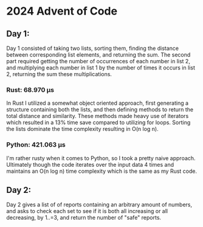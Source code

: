 # 2024 Advent of Code

## Day 1:
Day 1 consisted of taking two lists, sorting them, finding the distance between corresponding list 
elements, and returning the sum. The second part required getting the number of occurrences of each
number in list 2, and multiplying each number in list 1 by the number of times it occurs in list 2,
returning the sum these multiplications.

### Rust: 68.970 µs
In Rust I utilized a somewhat object oriented approach, first generating a structure containing both
the lists, and then defining methods to return the total distance and similarity. These methods made
heavy use of iterators which resulted in a 13% time save compared to utilizing for loops. Sorting the
lists dominate the time complexity resulting in O(n log n).

### Python: 421.063 µs
I'm rather rusty when it comes to Python, so I took a pretty naive approach. Ultimately 
though the code iterates over the input data 4 times and maintains an O(n log n) time complexity 
which is the same as my Rust code.

## Day 2:
Day 2 gives a list of of reports containing an  arbitrary amount of numbers, and asks to check each 
set to see if it is both all increasing or all decreasing, by 1..=3, and return the number of "safe" 
reports.
